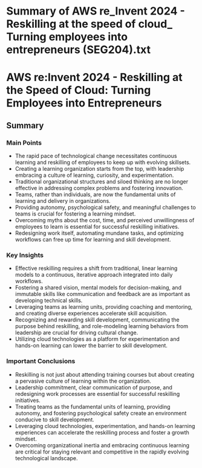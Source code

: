 # Summary of AWS re_Invent 2024 - Reskilling at the speed of cloud_ Turning employees into entrepreneurs (SEG204).txt

# AWS re:Invent 2024 - Reskilling at the Speed of Cloud: Turning Employees into Entrepreneurs

## Summary

### Main Points

- The rapid pace of technological change necessitates continuous learning and reskilling of employees to keep up with evolving skillsets.
- Creating a learning organization starts from the top, with leadership embracing a culture of learning, curiosity, and experimentation.
- Traditional organizational structures and siloed thinking are no longer effective in addressing complex problems and fostering innovation.
- Teams, rather than individuals, are now the fundamental units of learning and delivery in organizations.
- Providing autonomy, psychological safety, and meaningful challenges to teams is crucial for fostering a learning mindset.
- Overcoming myths about the cost, time, and perceived unwillingness of employees to learn is essential for successful reskilling initiatives.
- Redesigning work itself, automating mundane tasks, and optimizing workflows can free up time for learning and skill development.

### Key Insights

- Effective reskilling requires a shift from traditional, linear learning models to a continuous, iterative approach integrated into daily workflows.
- Fostering a shared vision, mental models for decision-making, and immutable skills like communication and feedback are as important as developing technical skills.
- Leveraging teams as learning units, providing coaching and mentoring, and creating diverse experiences accelerate skill acquisition.
- Recognizing and rewarding skill development, communicating the purpose behind reskilling, and role-modeling learning behaviors from leadership are crucial for driving cultural change.
- Utilizing cloud technologies as a platform for experimentation and hands-on learning can lower the barrier to skill development.

### Important Conclusions

- Reskilling is not just about attending training courses but about creating a pervasive culture of learning within the organization.
- Leadership commitment, clear communication of purpose, and redesigning work processes are essential for successful reskilling initiatives.
- Treating teams as the fundamental units of learning, providing autonomy, and fostering psychological safety create an environment conducive to skill development.
- Leveraging cloud technologies, experimentation, and hands-on learning experiences can accelerate the reskilling process and foster a growth mindset.
- Overcoming organizational inertia and embracing continuous learning are critical for staying relevant and competitive in the rapidly evolving technological landscape.